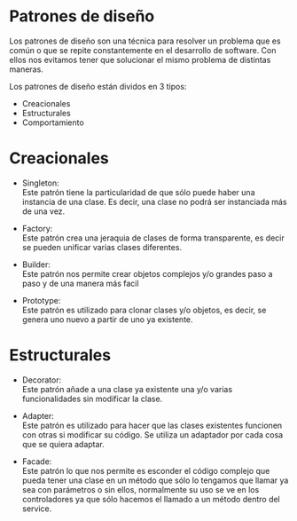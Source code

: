 # Patrones de diseño

Los patrones de diseño son una técnica para resolver un problema que es común o que se repite constantemente
en el desarrollo de software. Con ellos nos evitamos tener que solucionar el mismo problema de distintas maneras.

Los patrones de diseño están dividos en 3 tipos:
* Creacionales
* Estructurales
* Comportamiento

# Creacionales

* Singleton: <br>
Este patrón tiene la particularidad de que sólo puede haber una instancia de una clase. Es decir,
una clase no podrá ser instanciada más de una vez.

* Factory: <br>
Este patrón crea una jeraquia de clases de forma transparente, es decir se pueden unificar varias clases diferentes.

* Builder: <br>
Este patrón nos permite crear objetos complejos y/o grandes paso a paso y de una manera más facil

* Prototype: <br>
Este patrón es utilizado para clonar clases y/o objetos, es decir, se genera uno nuevo a partir de uno ya existente.

# Estructurales
* Decorator: <br>
Este patrón añade a una clase ya existente una y/o varias funcionalidades sin modificar la clase.

* Adapter: <br>
Este patrón es utilizado para hacer que las clases existentes funcionen con otras si modificar su código. Se utiliza un
adaptador por cada cosa que se quiera adaptar.

* Facade: <br>
Este patrón lo que nos permite es esconder el código complejo que pueda tener una clase en un método que sólo lo tengamos
que llamar ya sea con parámetros o sin ellos, normalmente su uso se ve en los controladores ya que sólo hacemos el llamado a
un método dentro del service.

